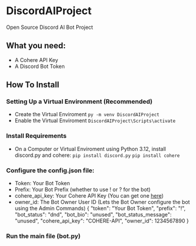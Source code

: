 # DiscordAIProject
Open Source Discord AI Bot Project 

## What you need:
- A Cohere API Key
- A Discord Bot Token

## How To Install
### Setting Up a Virtual Environment (Recommended)
- Create the Virtual Enviroment
`py -m venv DiscordAIProject`
- Enable the Virtual Enviroment
`DiscordAIProject\Scripts\activate`

### Install Requirements
- On a Computer or Virtual Enviroment using Python 3.12, install discord.py and cohere:
  `pip install discord.py`
  `pip install cohere`
### Configure the config.json file:
- Token: Your Bot Token
- Prefix: Your Bot Prefix (whether to use ! or ? for the bot)
- cohere_api_key: Your Cohere API Key (You can get one [here](https://dashboard.cohere.com/api-keys))
- owner_id: The Bot Owner User ID (Lets the Bot Owner configure the bot using the Admin Commands)
{
  "token": "Your Bot Token",
  "prefix": "!",
  "bot_status": "dnd",
  "bot_bio": "unused",
  "bot_status_message": "unused",
  "cohere_api_key": "COHERE-API",
  "owner_id": 1234567890
}

### Run the main file (bot.py)
